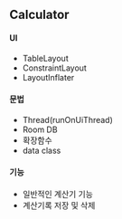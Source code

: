 ## Calculator

#### UI
+ TableLayout
+ ConstraintLayout
+ LayoutInflater

#### 문법
+ Thread(runOnUiThread)
+ Room DB
+ 확장함수
+ data class

#### 기능
+ 일반적인 계산기 기능
+ 계산기록 저장 및 삭제
